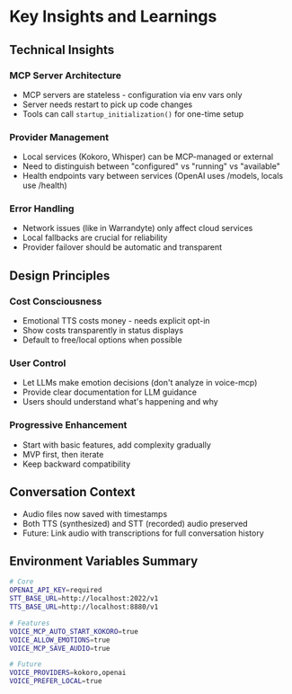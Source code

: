 # Key Insights and Learnings

## Technical Insights

### MCP Server Architecture
- MCP servers are stateless - configuration via env vars only
- Server needs restart to pick up code changes
- Tools can call `startup_initialization()` for one-time setup

### Provider Management
- Local services (Kokoro, Whisper) can be MCP-managed or external
- Need to distinguish between "configured" vs "running" vs "available"
- Health endpoints vary between services (OpenAI uses /models, locals use /health)

### Error Handling
- Network issues (like in Warrandyte) only affect cloud services
- Local fallbacks are crucial for reliability
- Provider failover should be automatic and transparent

## Design Principles

### Cost Consciousness
- Emotional TTS costs money - needs explicit opt-in
- Show costs transparently in status displays
- Default to free/local options when possible

### User Control
- Let LLMs make emotion decisions (don't analyze in voice-mcp)
- Provide clear documentation for LLM guidance
- Users should understand what's happening and why

### Progressive Enhancement
- Start with basic features, add complexity gradually
- MVP first, then iterate
- Keep backward compatibility

## Conversation Context
- Audio files now saved with timestamps
- Both TTS (synthesized) and STT (recorded) audio preserved
- Future: Link audio with transcriptions for full conversation history

## Environment Variables Summary
```bash
# Core
OPENAI_API_KEY=required
STT_BASE_URL=http://localhost:2022/v1
TTS_BASE_URL=http://localhost:8880/v1

# Features
VOICE_MCP_AUTO_START_KOKORO=true
VOICE_ALLOW_EMOTIONS=true
VOICE_MCP_SAVE_AUDIO=true

# Future
VOICE_PROVIDERS=kokoro,openai
VOICE_PREFER_LOCAL=true
```